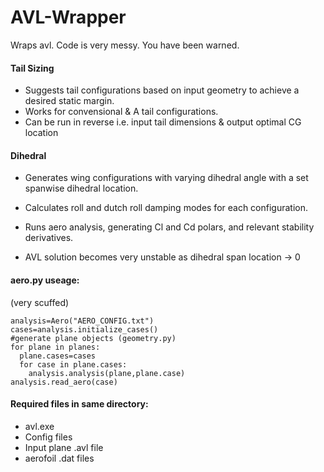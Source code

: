 # AVL-Wrapper
Wraps avl. Code is very messy. You have been warned.

#### Tail Sizing
- Suggests tail configurations based on input geometry to achieve a desired static margin.
- Works for convensional & A tail configurations.
- Can be run in reverse i.e. input tail dimensions & output optimal CG location

#### Dihedral
- Generates wing configurations with varying dihedral angle with a set spanwise dihedral location. 
- Calculates roll and dutch roll damping modes for each configuration.
- Runs aero analysis, generating Cl and Cd polars, and relevant stability derivatives.

- AVL solution becomes very unstable as dihedral span location -> 0

#### aero.py useage:
(very scuffed)
```
analysis=Aero("AERO_CONFIG.txt")
cases=analysis.initialize_cases()
#generate plane objects (geometry.py)
for plane in planes:
  plane.cases=cases
  for case in plane.cases:
    analysis.analysis(plane,plane.case)
analysis.read_aero(case)
```

#### Required files in same directory:
- avl.exe
- Config files
- Input plane .avl file
- aerofoil .dat files
